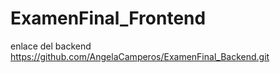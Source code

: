 # ExamenFinal_Frontend
enlace del backend https://github.com/AngelaCamperos/ExamenFinal_Backend.git

